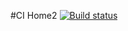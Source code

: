 #CI Home2
[![Build status](https://ci.appveyor.com/api/projects/status/t18eq0i3l07ka77p?svg=true)](https://ci.appveyor.com/project/SilverKir/test-ci-home2)